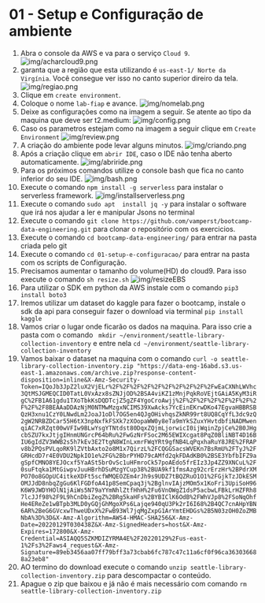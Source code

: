 # 01 - Setup e Configuração de ambiente


 1. Abra o console da AWS e va para o serviço `Cloud 9`.
   ![img/acharcloud9.png](img/acharcloud9.png)
1. garanta que a região que esta utilizando é `us-east-1/ Norte da Virgínia`. Você consegue ver isso no canto superior direiro da tela.
    ![img/regiao.png](img/regiao.png)
 2. Clique em `create environment`.
 3. Coloque o nome `lab-fiap` e avance.
 ![img/nomelab.png](img/nomelab.png)
 5. Deixe as configurações como na imagem a seguir. Se atente ao tipo da maquina que deve ser t2.medium:
![img/config.png](img/config.png)
 6. Caso os parametros estejam como na imagem a seguir clique em `Create Environment`
   ![img/review.png](img/review.png)
 7. A criação do ambiente pode levar alguns minutos.
![img/criando.png](img/criando.png)
 8. Após a criação clique em `abrir IDE`, caso o IDE não tenha aberto automaticamente.
   ![img/abriride.png](img/abriride.png)
9. Para os próximos comandos utilize o console bash que fica no canto inferior do seu IDE.
   ![img/bash.png](img/bash.png)
10. Execute o comando `npm install -g serverless` para instalar o serverless framework.
    ![img/installserverless.png](img/installserverless.png)
11. Execute o comando `sudo apt  install jq -y` para instalar o software que irá nos ajudar a ler e manipular Jsons no terminal
12. Execute o comando `git clone https://github.com/vamperst/bootcamp-data-engineering.git` para clonar o repositório com os exercicios.
13. Execute o comando `cd bootcamp-data-engineering/` para entrar na pasta criada pelo git
14. Execute o comando `cd 01-setup-e-configuracao/` para entrar na pasta com os scripts de Configuração.
15. Precisamos aumentar o tamanho do volume(HD) do cloud9. Para isso execute o comando  `sh resize.sh`
   ![img/resizeEBS](img/resizeEBS.png)
16. Para utilizar o SDK em python da AWS instale com o comando `pip3 install boto3`
17. Iremos utilizar um dataset do kaggle para fazer o bootcamp, instale o sdk da api para conseguir fazer o download via terminal `pip install kaggle`
25. Vamos criar o lugar onde ficarão os dados na maquina. Para isso crie a pasta com o comando ` mkdir ~/environment/seattle-library-collection-inventory` e entre nela `cd ~/environment/seattle-library-collection-inventory`
26. Vamos baixar o dataset na maquina com o comando `curl -o seattle-library-collection-inventory.zip "https://data-eng-16abd.s3.us-east-1.amazonaws.com/archive.zip?response-content-disposition=inline&X-Amz-Security-Token=IQoJb3JpZ2luX2VjELr%2F%2F%2F%2F%2F%2F%2F%2F%2F%2FwEaCXNhLWVhc3QtMSJGMEQCID0TatL0VxAzx8sZNJjOD%2BSA4viKZ1zMnjPqkRoVEjtGAiA5KyM3iRgC%2FB1A61gdu1TXoTbkKsDQDTcjZ5gZF4YgoCroAwjj%2F%2F%2F%2F%2F%2F%2F%2F%2F%2F8BEAAaDDAzNjM0NTMwMzgxNCIMS39XwAcks7YcEinEKrwDKo47EgvaHBBRSBQzH3xnu1CzY0LNwdLm2JoaJ1oDl7OG5en4QJgOHivhqsZkNR99rt8UQ8CqYfL3dc9zQ2gW2NRBZDCar55H6tX3npNxfkFSXk7zXOopaWW0y8eTa9mYkSZuxYHvtdbfiNADMwenqiAC7xRZqt00wVFIw9BLwYsgYTNtdst80DqxZQjmLjorwicI0ijWqinZpjCe%2B0JHgcbSZU7kxJtjgIHnmUNGrcP64bRu%2FwGzNrFSoc2M65EWIXcgat8PqZ0BliNBT4D16BIU6gIdZV3WWB2s5h7kEv3E2TtgN8WInLxmrFWqYRt9gfNB4LqPqxhaRuY8JRE%2FRAPv8b2PQsPVLqoRK9lZVtbAxto2o8M1x7QirzL%2FCQGGSacsWVEKn7BsRmU%2FTyJ%2FGRHcdD7r4E0VDU2NpkIO1e%2FG%2BbrPYHD79cAMfd2qkFDAdKB0%2BSE3YbfbIFZ9agSpfCMNO8YEJOcxf5YaASt5brOvSc1uHFmroCk57poAEdo5frEIz3Jp4ZZ9XNCuL%2F0suFtqka1MtGiwpvJuuHBrhDSuMzgYCup38%2BUA9kf1fmsAzg92crErzHr%2BPdrXMPO70o8GOpUC4itkeXDFt5scfWMQEOZEm4rJh9s9UDZ7tBQZRuO1O1%2FGjkTzJDkESMOMJJdD8nbqZgGu6KlFGDfoA41p8SemCpaq3j%2BglnvIAjzMOm5x1KoFri3UpiSoH96K6W9JWDYHOlN1jAiWs5N79aYYmNhlZtfHhH%2Fu6VnOWgZ1dsP5acbwLFBkLrHZFRh87lcJJf98%2F9L9hCnDbiZegZ%2BRg5kaHFs%2BYBIClK6OdB%2FWhVJp8%2FSoNqOhfHe4EReZe1wBTpb3MLD0yGQjGhMgoXPs6Lajqe940qU3Pk2rI6I68%2B4QC7cnAHpYBN6AR%2BeG6GVcxwThweUDxX%2FwB93Wl7jqMgZxpG1ArYmtEHDGs%2B5N03zOH0ZoZMBNbA%3D%3D&X-Amz-Algorithm=AWS4-HMAC-SHA256&X-Amz-Date=20220129T030438Z&X-Amz-SignedHeaders=host&X-Amz-Expires=172800&X-Amz-Credential=ASIAQQ5SZKMDIZYRMA4E%2F20220129%2Fus-east-1%2Fs3%2Faws4_request&X-Amz-Signature=89eb3456aa07ff79bff3a73cbab6fc787c47c11a6cf0f96ca363036688a23eb8"
`
27. AO termino do download execute o comando `unzip seattle-library-collection-inventory.zip` para descompactar o conteúdo.
28. Apague o zip que baixou e já não é mais necessário com comando `rm seattle-library-collection-inventory.zip`


